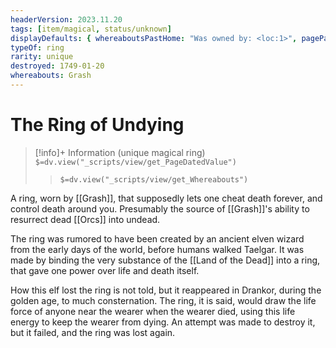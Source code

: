```yaml
---
headerVersion: 2023.11.20
tags: [item/magical, status/unknown]
displayDefaults: { whereaboutsPastHome: "Was owned by: <loc:1>", pagePast: "destroyed by [[Wellby]] on <endDate>"}
typeOf: ring
rarity: unique
destroyed: 1749-01-20
whereabouts: Grash
---
```

# The Ring of Undying
>[!info]+ Information
> (unique magical ring)
> `$=dv.view("_scripts/view/get_PageDatedValue")`
>> `$=dv.view("_scripts/view/get_Whereabouts")`

A ring, worn by [[Grash]], that supposedly lets one cheat death forever, and control death around you. Presumably the source of [[Grash]]'s ability to resurrect dead [[Orcs]] into undead. 

The ring was rumored to have been created by an ancient elven wizard from the early days of the world, before humans walked Taelgar. It was made by binding the very substance of the [[Land of the Dead]] into a ring, that gave one power over life and death itself. 

How this elf lost the ring is not told, but it reappeared in Drankor, during the golden age, to much consternation. The ring, it is said, would draw the life force of anyone near the wearer when the wearer died, using this life energy to keep the wearer from dying. An attempt was made to destroy it, but it failed, and the ring was lost again. 